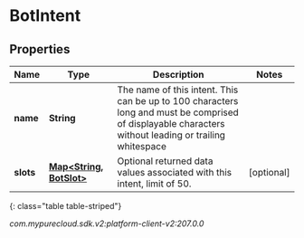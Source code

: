 # BotIntent


## Properties

| Name | Type | Description | Notes |
| ------------ | ------------- | ------------- | ------------- |
| **name** | **String** | The name of this intent.  This can be up to 100 characters long and must be comprised of displayable characters without leading or trailing whitespace |  |
| **slots** | [**Map&lt;String, BotSlot&gt;**](BotSlot) | Optional returned data values associated with this intent, limit of 50. |  [optional] |
{: class="table table-striped"}




_com.mypurecloud.sdk.v2:platform-client-v2:207.0.0_

